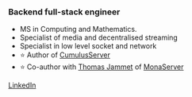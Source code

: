 ### Backend full-stack engineer
- MS in Computing and Mathematics.
- Specialist of media and decentralised streaming
- Specialist in low level socket and network
- ⭐ Author of [CumulusServer](https://github.com/OpenRTMFP/Cumulus)
- ⭐ Co-author with [Thomas Jammet](https://github.com/thomasjammet/thomasjammet) of [MonaServer](https://github.com/MonaSolutions/MonaServer2)

[LinkedIn](https://www.linkedin.com/in/mathieupoux/)
<!--
**MathieuPOUX/MathieuPOUX** is a ✨ _special_ ✨ repository because its `README.md` (this file) appears on your GitHub profile.

Here are some ideas to get you started:

- 🔭 I’m currently working on ...
- 🌱 I’m currently learning ...
- 👯 I’m looking to collaborate on ...
- 🤔 I’m looking for help with ...
- 💬 Ask me about ...
- 📫 How to reach me: ...
- 😄 Pronouns: ...
- ⚡ Fun fact: ...
-->
